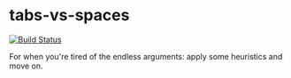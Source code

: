 # tabs-vs-spaces

[![Build Status](https://travis-ci.org/rootmos/tabs-vs-spaces.svg?branch=master)](https://travis-ci.org/rootmos/tabs-vs-spaces)

For when you're tired of the endless arguments: apply some heuristics and move on.
